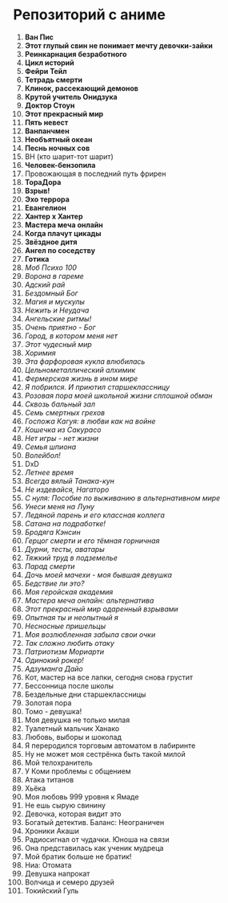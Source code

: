 # Репозиторий с аниме
1. **Ван Пис**
2. **Этот глупый свин не понимает мечту девочки-зайки**
3. **Реинкарнация безработного**
4. **Цикл историй**
5. **Фейри Тейл**
6. **Тетрадь смерти**
7. **Клинок, рассекающий демонов**
8. **Крутой учитель Онидзука**
9. **Доктор Стоун**
10. **Этот прекрасный мир**
11. **Пять невест**
12. **Ванпанчмен**
13. **Необъятный океан**
14. **Песнь ночных сов**
15. BH (кто шарит-тот шарит)
16. **Человек-бензопила**
17. Провожающая в последний путь фрирен
18. **ТораДора**
19. **Взрыв!**
20. **Эхо террора**
21. **Евангелион**
22. **Хантер х Хантер**
23. **Мастера меча онлайн**
24. **Когда плачут цикады**
25. **Звёздное дитя**
26. **Ангел по соседству**
27. **Готика**
28. *Моб Психо 100*
29. *Ворона в гареме*
30. *Адский рай*
31. *Бездомный Бог*
32. *Магия и мускулы*
33. *Нежить и Неудача*
34. *Ангельские ритмы!*
35. *Очень приятно - Бог*
36. *Город, в котором меня нет*
37. *Этот чудесный мир*
38. *Хоримия*
39. *Эта фарфоровая кукла влюбилась*
40. *Цельнометаллический алхимик*
41. *Фермерская жизнь в ином мире*
42. *Я побрился. И приютил старшеклассницу*
43. *Розовая пора моей школьной жизни сплошной обман*
44. *Сквозь бальный зал*
45. *Семь смертных грехов*
46. *Госпожа Кагуя: в любви как на войне*
47. *Кошечка из Сакурасо*
48. *Нет игры - нет жизни*
49. *Семья шпиона*
50. *Волейбол!*
51. DxD
52. *Летнее время*
53. *Всегда вялый Танака-кун*
54. *Не издевайся, Нагаторо*
55. *С нуля: Пособие по выживанию в альтернативном мире*
56. *Унеси меня на Луну*
57. *Ледяной парень и его классная коллега*
58. *Сатана на подработке!*
59. *Бродяга Кэнсин*
60. *Герцог смерти и его тёмная горничная*
61. *Дурни, тесты, аватары*
62. *Тяжкий труд в подземелье*
63. *Парад смерти*
64. *Дочь моей мачехи - моя бывшая девушка*
65. *Бедствие ли это?*
66. *Моя геройская академия*
67. *Мастера меча онлайн: альтернатива*
68. *Этот прекрасный мир одаренный взрывами*
69. *Опытная ты и неопытный я*
70. *Несносные пришельцы*
71. *Моя возлюбленная забыла свои очки*
72. *Так сложно любить отаку*
73. *Патриотизм Мориарти*
74. *Одинокий рокер!*
75. *Адзуманга Дайо*
76. Кот, мастер на все лапки, сегодня снова грустит
77. Бессонница после школы
78. Бездельные дни старшеклассницы
79. Золотая пора
80. Томо - девушка!
81. Моя девушка не только милая
82. Туалетный мальчик Ханако
83. Любовь, выборы и шоколад
84. Я переродился торговым автоматом в лабиринте
85. Ну не может моя сестрёнка быть такой милой
86. Мой телохранитель
87. У Коми проблемы с общением
88. Атака титанов
89. Хьёка
90. Моя любовь 999 уровня к Ямаде
91. Не ешь сырую свинину
92. Девочка, которая видит это
93. Богатый детектив. Баланс: Неограничен
94. Хроники Акаши
95. Радиосигнал от чудачки. Юноша на связи
96. Она представилась как ученик мудреца
97. Мой братик больше не братик!
98. Ниа: Отомата
99. Девушка напрокат
100. Волчица и семеро друзей
101. Токийский Гуль
